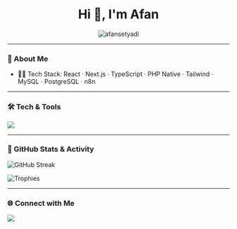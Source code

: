 <h1 align="center">Hi 👋, I'm Afan</h1>
<p align="center">
  <img src="https://komarev.com/ghpvc/?username=afansetyadi&label=Profile%20views&color=0e75b6&style=flat" alt="afansetyadi" />
</p>

---

### 🚀 About Me

- 👨‍💻 Tech Stack: React · Next.js · TypeScript · PHP Native · Tailwind · MySQL · PostgreSQL · n8n

---

### 🛠️ Tech & Tools

<p align="left">
  <img src="https://skillicons.dev/icons?i=react,nextjs,php,js,ts,tailwind,html,css,mysql,postgres,vscode,github,postman" />
</p>

---

### 🧠 GitHub Stats & Activity

<p align="left">
  <img src="https://github-readme-streak-stats.herokuapp.com/?user=afansetyadi&theme=tokyonight&hide_border=true" alt="GitHub Streak" />
</p>

<p align="left">
  <img src="https://github-profile-trophy.vercel.app/?username=afansetyadi&theme=algolia&margin-w=15&no-frame=true" alt="Trophies" />
</p>

---

### 🌐 Connect with Me

<p align="left">
  <a href="https://linkedin.com/in/afansetyadi" target="_blank"><img src="https://img.shields.io/badge/-LinkedIn-0A66C2?style=for-the-badge&logo=linkedin&logoColor=white" /></a>
</p>
